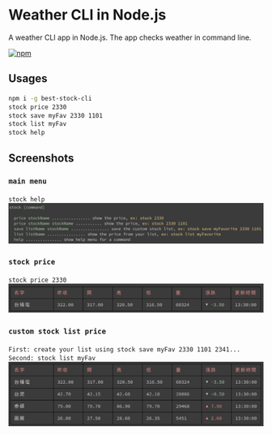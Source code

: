# Weather CLI in Node.js

A weather CLI app in Node.js. The app checks weather in command line.

[![npm](https://img.shields.io/npm/v/best-stock-cli.svg?style=flat-square)](https://www.npmjs.com/package/best-stock-cli)


## Usages

```sh
npm i -g best-stock-cli
stock price 2330
stock save myFav 2330 1101 
stock list myFav
stock help 
```

## Screenshots

### `main menu` 

`stock help`
<img src="./stock-cli-menu.png" width="650">

### `stock price`

`stock price 2330`
<img src="./stock-cli-price.png" width="650">

### `custom stock list price`

`First: create your list using stock save myFav 2330 1101 2341...`
`Second: stock list myFav`
<img src="./stock-cli-list.png" width="650">

